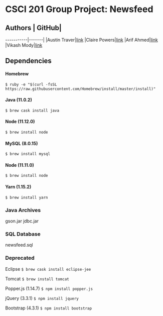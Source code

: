 # CSCI 201 Group Project: Newsfeed

## Authors | GitHub|
-----------|-------|
|Austin Traver|[link](github.com/user/austintraver)
|Claire Powers|[link](github.com/user/clairepo)
|Arif Ahmed|[link](github.com/user/arifahme)
|Vikash Mody|[link](github.com/user/vikasham)

## Dependencies

#### Homebrew
`$ ruby -e "$(curl -fsSL https://raw.githubusercontent.com/Homebrew/install/master/install)"`

#### Java (11.0.2)
`$ brew cask install java`

#### Node (11.12.0)
`$ brew install node`

#### MySQL (8.0.15)
`$ brew install mysql`

#### Node (11.11.0)
`$ brew install node`

#### Yarn (1.15.2)
`$ brew install yarn`

### Java Archives
gson.jar
jdbc.jar

### SQL Database
newsfeed.sql


### Deprecated

Eclipse
`$ brew cask install eclipse-jee`

Tomcat
`$ brew install tomcat`

Popper.js (1.14.7)
`$ npm install popper.js`

jQuery (3.3.1)
`$ npm install jquery`

Bootstrap (4.3.1)
`$ npm install bootstrap`
